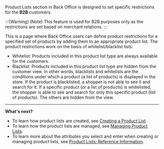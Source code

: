 Product Lists section in Back Office is designed to set specific restrictions for the **B2B** customers. 

:::(Warning) (Note)
This feature is used for B2B purposes only as the restrictions are set based on merchant relations.
:::


This is a page where Back Office users can define product restrictions for a specified set of products by adding them to an appropriate product list.
The product restrictions work on the basis of whitelist/blacklist lists:
* Whitelist: Products included in this product list type are always available for the customers.
* Blacklist: Products included in this product list type are hidden from the customer view.
In other words, blacklists and whitelists are the conditions under which a product (a list of products) is displayed in the store. 
If the product is blacklisted, a shopper is not able to see it and search for it.
If a specific product (or a list of products) is whitelisted, the shopper is able to see and search for only this specific product (list of products). The others are hidden from the view.
***
**What's next?**

* To learn how product lists are created, see [Creating a Product List](https://documentation.spryker.com/docs/en/creating-a-product-list).
* To learn how the product lists are managed, see [Managing Product Lists](https://documentation.spryker.com/docs/en/managing-product-lists).
* To learn more about the attributes you select and enter when creating or managing product lists, see [Product Lists: Reference Information](https://documentation.spryker.com/docs/en/product-lists-reference-information).